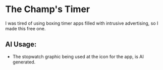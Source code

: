 # The Champ's Timer

I was tired of using boxing timer apps filled with intrusive advertising, so I made this free one.

## AI Usage:

- The stopwatch graphic being used at the icon for the app, is AI generated.